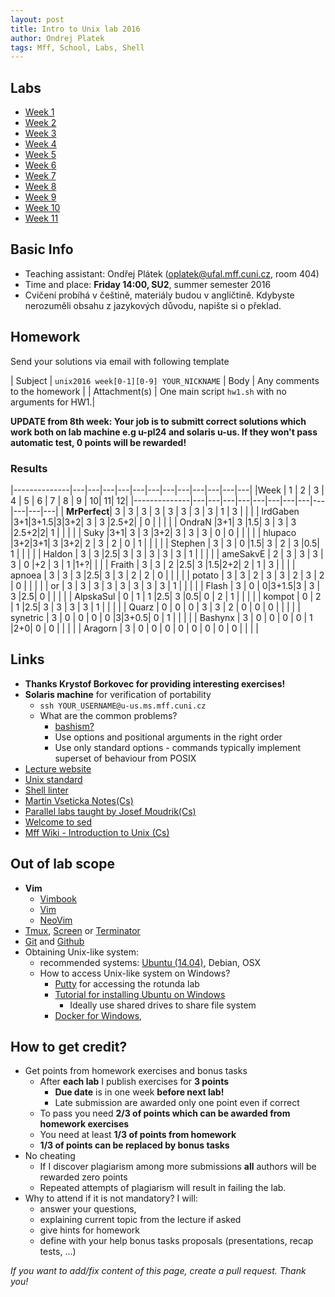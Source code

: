 ```yaml
---
layout: post
title: Intro to Unix lab 2016
author: Ondrej Platek
tags: Mff, School, Labs, Shell
---
```


Labs
----
- [Week 1](/2016/02/22/unix-week-1/)
- [Week 2](/2016/02/29/unix-week-2/)
- [Week 3](/2016/03/11/unix-week-3/)
- [Week 4](/2016/03/18/unix-week-4/)
- [Week 5](/2016/03/25/unix-week-5/)
- [Week 6](/2016/04/05/unix-week-6/)
- [Week 7](/2016/04/14/unix-week-7/)
- [Week 8](/2016/04/21/unix-week-8/)
- [Week 9](/2016/04/29/unix-week-9/)
- [Week 10](/2016/05/05/unix-week-10/)
- [Week 11](/2016/05/13/unix-week-11/)

Basic Info
----------
- Teaching assistant: Ondřej Plátek (oplatek@ufal.mff.cuni.cz, room 404)
- Time and place: **Friday 14:00, SU2**, summer semester 2016
- Cvičení probíhá v češtině, materiály budou v angličtině. Kdybyste nerozuměli obsahu z jazykových důvodu, napište si o překlad.

Homework
--------
Send your solutions via email with following template

| Subject | `unix2016 week[0-1][0-9] YOUR_NICKNAME`
| Body    | Any comments to the homework |
| Attachment(s) | One main script `hw1.sh` with no arguments for HW1.|

 **UPDATE from 8th week: Your job is to submitt correct solutions which work both on lab machine e.g u-pl24 and solaris u-us. If they won't pass automatic test, 0 points will be rewarded!** 

### Results

|--------------|---|---|---|---|---|---|---|---|---|---|---|---|
|Week          | 1 | 2 | 3 | 4 | 5 | 6 | 7 | 8 | 9 | 10| 11| 12|
|--------------|---|---|---|---|---|---|---|---|---|---|---|---|
| **MrPerfect**| 3 | 3 | 3 | 3 | 3 | 3 | 3 | 3 | 1 | 3 |   |   |
| lrdGaben     |3+1|3+1.5|3|3+2| 3 | 3 |2.5+2| | 0 |   |   |   |
| OndraN       |3+1| 3 |1.5| 3 | 3 | 3 |2.5+2|2| 1 |   |   |   |
| Suky         |3+1| 3 | 3 |3+2| 3 | 3 | 3 | 0 | 0 |   |   |   |
| hlupaco      |3+2|3+1| 3 |3+2| 2 | 3 | 2 | 0 | 1 |   |   |   |
| Stephen      | 3 | 3 | 0 |1.5| 3 | 2 | 3 |0.5| 1 |   |   |   |
| Haldon       | 3 | 3 |2.5| 3 | 3 | 3 | 3 | 3 | 1 |   |   |   |
| ameSakvE     | 2 | 3 | 3 | 3 | 3 | 0 |+2 | 3 | 1 |1+?|   |   |
| Fraith       | 3 | 3 | 2 |2.5| 3 |1.5|2+2| 2 | 1 | 3 |   |   |
| apnoea       | 3 | 3 | 3 |2.5| 3 | 3 | 2 | 2 | 0 |   |   |   |
| potato       | 3 | 3 | 2 | 3 | 3 | 2 | 3 | 2 | 0 |   |   |   |
| or           | 3 | 3 | 3 | 3 | 3 | 3 | 3 | 3 | 1 |   |   |   |
| Flash        | 3 | 0 | 0|3+1.5|3 | 3 | 3 |2.5| 0 |   |   |   |
| AlpskaSul    | 0 | 1 | 1 |2.5| 3 |0.5| 0 | 2 | 1 |   |   |   |
| kompot       | 0 | 2 | 1 |2.5| 3 | 3 | 3 | 3 | 1 |   |   |   |
| Quarz        | 0 | 0 | 0 | 3 | 3 | 2 | 0 | 0 | 0 |   |   |   |
| synetric     | 3 | 0 | 0 | 0 | 0 |3|3+0.5| 0 | 1 |   |   |   |
| Bashynx      | 3 | 0 | 0 | 0 | 0 | 1 |2+0| 0 | 0 |   |   |   |
| Aragorn      | 3 | 0 | 0 | 0 | 0 | 0 | 0 | 0 | 0 |   |   |   |


Links
-----
- **Thanks Krystof Borkovec for providing interesting exercises!**
- **Solaris machine** for verification of portability
    - `ssh YOUR_USERNAME@u-us.ms.mff.cuni.cz`
    - What are the common problems?
        - [bashism?][bashism]
        - Use options and positional arguments in the right order
        - Use only standard options - commands typically implement superset of behaviour from POSIX 
- [Lecture website][lecture]
- [Unix standard][unix-standard]
- [Shell linter][shell-linter]
- [Martin Vseticka Notes(Cs)][vseticka]
- [Parallel labs taught by Josef Moudrik(Cs)][moudrik]
- [Welcome to sed][sed]
- [Mff Wiki - Introduction to Unix (Cs)][wiki-unix]

Out of lab scope
----------------
- **Vim**
    - [Vimbook][vimbook]
    - [Vim][vim]
    - [NeoVim][neovim]
- [Tmux][tmux], [Screen][screen] or [Terminator][terminator]
- [Git][git] and [Github][github]
- Obtaining Unix-like system:
    - recommended systems: [Ubuntu (14.04)][ubuntu-install], Debian, OSX
    - How to access Unix-like system on Windows? 
        - [Putty][putty] for accessing the rotunda lab
        - [Tutorial for installing Ubuntu on Windows][virtualbox-on-windows]
            - Ideally use shared drives to share file system
        - [Docker for Windows][docker-win],

How to get credit?
------------------
- Get points from homework exercises and bonus tasks
    - After **each lab** I publish exercises for **3 points**
        - **Due date** is in one week **before next lab!**
        - Late submission are awarded only one point even if correct
    - To pass you need **2/3 of points which can be awarded from homework exercises**
    - You need  at least **1/3 of points from homework**
    - **1/3 of points can be replaced by bonus tasks**
- No cheating
    - If I discover plagiarism among more submissions **all** authors will be rewarded zero points
    - Repeated attempts of plagiarism will result in failing the lab.
- Why to attend if it is not mandatory? I will:
    - answer your questions,
    - explaining current topic from the lecture if asked
    - give hints for homework
    - define with your help bonus tasks proposals (presentations, recap tests, ...)



*If you want to add/fix content of this page, create a pull request. Thank you!*


[sed]: http://sed.sourceforge.net/
[wiki-unix]: http://wiki.matfyz.cz/wiki/%C3%9Avod_do_UNIXu
[vseticka]: http://www.martinvseticka.eu/index.php?sekce=browse&page=79
[moudrik]: http://j2m.cz/~jm/vyuka/unix2016/
[github]: https://guides.github.com/activities/hello-world/
[git]: http://git-scm.com/docs/gittutorial
[screen]: https://www.gnu.org/software/screen/
[tmux]: https://tmux.github.io/
[vim]: https://github.com/vim/vim
[neovim]: https://github.com/neovim/neovim
[vimbook]: ftp://ftp.vim.org/pub/vim/doc/book/vimbook-OPL.pdf
[docker-win]: https://docs.docker.com/windows/step_one/

[unix-standard]: http://ktiml.mff.cuni.cz/~kucerap/unix/susv4tc1/index.html
[rotunda-unix]: http://wiki.ms.mff.cuni.cz/wiki/laborato%C5%99_UNIX
[rotunda-rights]: http://wiki.ms.mff.cuni.cz/wiki/Pr%C3%A1va_UNIX
[shell-linter]: http://www.shellcheck.net/
[pkucera-lab]: http://ktiml.mff.cuni.cz/~kucerap/unix/
[terminator]: http://gnometerminator.blogspot.cz/p/introduction.html
[virtualbox-on-windows]: http://blog.en.uptodown.com/virtualize-ubuntu-14-04-windows-using-virtualbox/
[putty]: http://www.putty.org/
[ubuntu-install]: http://www.ubuntu.com/download/desktop/install-ubuntu-desktop
[lecture]: http://www.ms.mff.cuni.cz/~forst/teaching.html
[bashism]: http://mywiki.wooledge.org/Bashism
